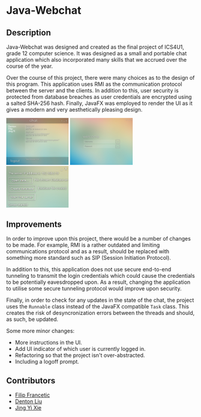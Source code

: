 # Java-Webchat

## Description

Java-Webchat was designed and created as the final project of ICS4U1, grade 12 computer science. It was designed as a small and portable chat application which also incorporated many skills that we accrued over the course of the year.

Over the course of this project, there were many choices as to the design of this program. This application uses RMI as the communication protocol between the server and the clients. In addition to this, user security is protected from database breaches as user credentials are encrypted using a salted SHA-256 hash. Finally, JavaFX was employed to render the UI as it gives a modern and very aesthetically pleasing design.

<img src="/DemoImages/chatting.png" alt="Image of Chat Interface" width=33% />
<img src="/DemoImages/login.png" alt="Image of Login Interface" width=33% />
<img src="/DemoImages/server.png" alt="Image of Server Interface" width=33% />

## Improvements

In order to improve upon this project, there would be a number of changes to be made. For example, RMI is a rather outdated and limiting communications protocol and as a result, should be replaced with something more standard such as SIP (Session Initiation Protocol).

In addition to this, this application does not use secure end-to-end tunneling to transmit the login credentials which could cause the credentials to be potentially eavesdropped upon. As a result, changing the application to utilise some secure tunneling protocol would improve upon security.

Finally, in order to check for any updates in the state of the chat, the project uses the `Runnable` class instead of the JavaFX compatible `Task` class. This creates the risk of desyncronization errors between the threads and should, as such, be updated.

Some more minor changes:

* More instructions in the UI.
* Add UI indicator of which user is currently logged in.
* Refactoring so that the project isn't over-abstracted.
* Including a logoff prompt.

## Contributors

* [Filip Francetic](https://github.com/Filip-F)
* [Denton Liu](https://github.com/Denton-L)
* [Jing Yi Xie](https://github.com/xiejxie)
